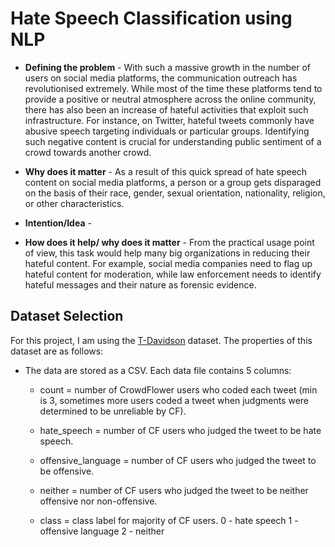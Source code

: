 # Hate Speech Classification using NLP

- **Defining the problem** - With such a massive growth in the number of users on social media platforms, the communication outreach has revolutionised extremely. While most of the time these platforms tend to provide a positive or neutral atmosphere across the online community, there has also been an increase of hateful activities that exploit such infrastructure. For instance, on Twitter, hateful tweets commonly have abusive speech targeting individuals or particular groups. Identifying such negative content is
crucial for understanding public sentiment of a crowd towards another crowd.

- **Why does it matter** - As a result of this quick spread of hate speech content on social media platforms, a person or a group gets disparaged on the basis of their race, gender, sexual orientation, nationality, religion, or other characteristics.

- **Intention/Idea** - <!---TODO: Update the content here)-->
- **How does it help/ why does it matter** - From the practical usage point of view, this task would help many big organizations in reducing their hateful content. For example, social media companies need to flag up hateful content for moderation, while law enforcement needs to identify hateful messages and their nature as forensic evidence.

## Dataset Selection
For this project, I am using the [T-Davidson](https://github.com/t-davidson/hate-speech-and-offensive-language/tree/master/data) dataset. The properties of this dataset are as follows:

- The data are stored as a CSV. Each data file contains 5 columns:

    - count = number of CrowdFlower users who coded each tweet (min is 3, sometimes more users coded a tweet when judgments were determined to be unreliable by CF).

    - hate_speech = number of CF users who judged the tweet to be hate speech.

    - offensive_language = number of CF users who judged the tweet to be offensive.

    - neither = number of CF users who judged the tweet to be neither offensive nor non-offensive.

    - class = class label for majority of CF users. 0 - hate speech 1 - offensive language 2 - neither
